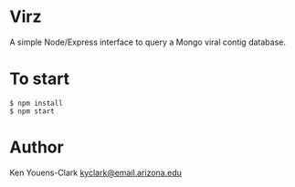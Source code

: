 # Virz

A simple Node/Express interface to query a Mongo viral contig database.

# To start

```
$ npm install
$ npm start
```

# Author

Ken Youens-Clark <kyclark@email.arizona.edu>
